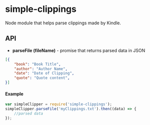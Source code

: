 # simple-clippings
Node module that helps parse clippings made by Kindle.

## API

- **parseFile (fileName)** - promise that returns parsed data in JSON 
```json
[{
    "book": "Book Title",
    "author": "Author Name",
    "date": "Date of Clipping",
    "quote": "Quote content",
}]
```



#### Example
```javascript
var simpleClipper = require('simple-clippings');
simpleClipper.parseFile('myClippings.txt').then((data) => {
    //parsed data
});
```